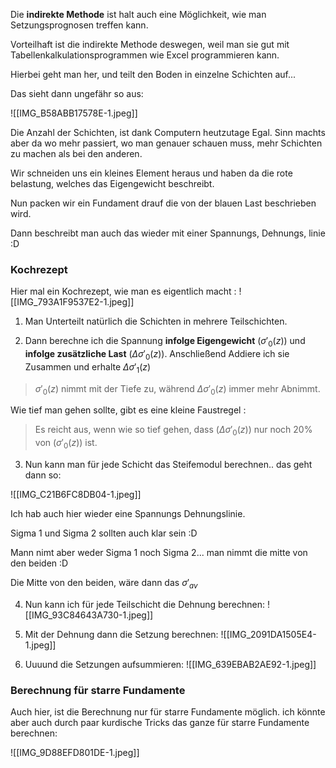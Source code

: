 Die **indirekte Methode** ist halt auch eine Möglichkeit, wie man Setzungsprognosen treffen kann.

Vorteilhaft ist die indirekte Methode deswegen, weil man sie gut mit Tabellenkalkulationsprogrammen wie Excel programmieren kann.

Hierbei geht man her, und teilt den Boden in einzelne Schichten auf...

Das sieht dann ungefähr so aus:

![[IMG_B58ABB17578E-1.jpeg]]

Die Anzahl der Schichten, ist dank Computern heutzutage Egal. Sinn machts aber da wo mehr passiert, wo man genauer schauen muss, mehr Schichten zu machen als bei den anderen.

Wir schneiden uns ein kleines Element heraus und haben da die rote belastung, welches das Eigengewicht beschreibt.

Nun packen wir ein Fundament drauf die von der blauen Last beschrieben wird.

Dann beschreibt man auch das wieder mit einer Spannungs, Dehnungs, linie :D

### Kochrezept
Hier mal ein Kochrezept, wie man es eigentlich macht :
![[IMG_793A1F9537E2-1.jpeg]]
1. Man Unterteilt natürlich die Schichten in mehrere Teilschichten.

2. Dann berechne ich die Spannung **infolge Eigengewicht** ($\sigma'_0(z)$) und **infolge zusätzliche Last** ($\Delta \sigma'_0(z)$). Anschließend Addiere ich sie Zusammen und erhalte $\Delta \sigma'_1(z)$

>$\sigma'_0(z)$  nimmt mit der Tiefe zu, während $\Delta \sigma'_0(z)$ immer mehr Abnimmt.

Wie tief man gehen sollte, gibt es eine kleine Faustregel :

>Es reicht aus, wenn wie so tief gehen, dass ($\Delta \sigma'_0(z)$) nur noch 20% von ($\sigma'_0(z)$)  ist.

3. Nun kann man für jede Schicht das Steifemodul berechnen.. das geht dann so:

![[IMG_C21B6FC8DB04-1.jpeg]]

Ich hab auch hier wieder eine Spannungs Dehnungslinie. 

Sigma 1 und Sigma 2 sollten auch klar sein :D 

Mann nimt aber weder Sigma 1 noch Sigma 2... man nimmt die mitte von den beiden :D 

Die Mitte von den beiden, wäre dann das $\sigma'_{av}$

4. Nun kann ich für jede Teilschicht die Dehnung berechnen:
![[IMG_93C84643A730-1.jpeg]]

5. Mit der Dehnung dann die Setzung berechnen:
![[IMG_2091DA1505E4-1.jpeg]]

6. Uuuund die Setzungen aufsummieren:
![[IMG_639EBAB2AE92-1.jpeg]]

### Berechnung für starre Fundamente
Auch hier, ist die Berechnung nur für starre Fundamente möglich. ich könnte aber auch durch paar kurdische Tricks das ganze für starre Fundamente berechnen:

![[IMG_9D88EFD801DE-1.jpeg]]


